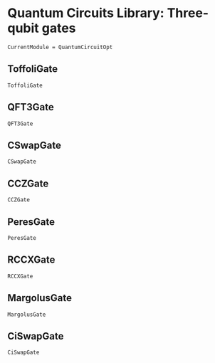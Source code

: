 # Quantum Circuits Library: Three-qubit gates 

```@meta
CurrentModule = QuantumCircuitOpt
```

## ToffoliGate
```@docs
ToffoliGate
```
## QFT3Gate
```@docs
QFT3Gate
```
## CSwapGate
```@docs
CSwapGate
```
## CCZGate
```@docs
CCZGate
```
## PeresGate
```@docs
PeresGate
```
## RCCXGate
```@docs
RCCXGate
```
## MargolusGate
```@docs
MargolusGate
```
## CiSwapGate
```@docs
CiSwapGate
```